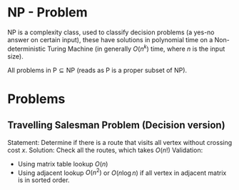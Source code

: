 # NP - Problem
NP is a complexity class, used to classify decision problems (a yes-no answer on certain input), these have solutions in polynomial time on a Non-deterministic Turing Machine (in generally $O(n^k)$ time, where $n$ is the input size).

All problems in $\text{P} \subseteq \text{NP}$ (reads as $\text{P}$ is a proper subset of $\text{NP}$).

# Problems
## Travelling Salesman Problem (Decision version)
Statement: Determine if there is a route that visits all vertex without crossing cost $x$.
Solution: Check all the routes, which takes $O(n!)$
Validation: 
- Using matrix table lookup $O(n)$
- Using adjacent lookup $O(n^2)$ or $O(n\log{n})$ if all vertex in adjacent matrix is in sorted order.
